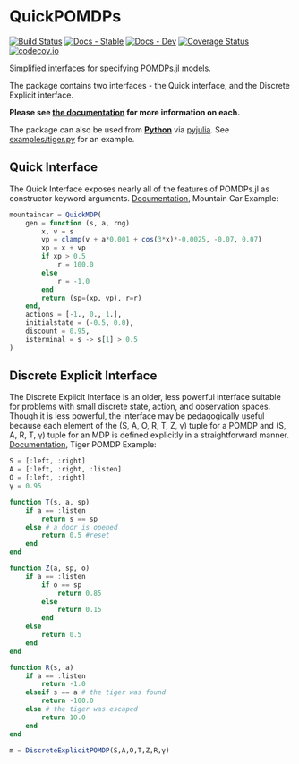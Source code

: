 # QuickPOMDPs

[![Build Status](https://travis-ci.org/JuliaPOMDP/QuickPOMDPs.jl.svg?branch=master)](https://travis-ci.org/JuliaPOMDP/QuickPOMDPs.jl)
[![Docs - Stable](https://img.shields.io/badge/docs-stable-blue.svg)](https://JuliaPOMDP.github.io/QuickPOMDPs.jl/stable)
[![Docs - Dev](https://img.shields.io/badge/docs-dev-blue.svg)](https://JuliaPOMDP.github.io/QuickPOMDPs.jl/dev)
[![Coverage Status](https://coveralls.io/repos/JuliaPOMDP/QuickPOMDPs.jl/badge.svg?branch=master&service=github)](https://coveralls.io/github/JuliaPOMDP/QuickPOMDPs.jl?branch=master)
[![codecov.io](http://codecov.io/github/JuliaPOMDP/QuickPOMDPs.jl/coverage.svg?branch=master)](http://codecov.io/github/JuliaPOMDP/QuickPOMDPs.jl?branch=master)

Simplified interfaces for specifying [POMDPs.jl](https://github.com/JuliaPOMDP/POMDPs.jl) models.

The package contains two interfaces - the Quick interface, and the Discrete Explicit interface.

**Please see [the documentation](https://JuliaPOMDP.github.io/QuickPOMDPs.jl/stable) for more information on each.**

The package can also be used from **[Python](https://www.python.org)** via [pyjulia](https://github.com/JuliaPy/pyjulia). See [examples/tiger.py](https://github.com/JuliaPOMDP/QuickPOMDPs.jl/blob/master/examples/tiger.py) for an example.

## Quick Interface

The Quick Interface exposes nearly all of the features of POMDPs.jl as constructor keyword arguments. [Documentation](https://juliapomdp.github.io/QuickPOMDPs.jl/stable/quick/), Mountain Car Example:

```julia
mountaincar = QuickMDP(
    gen = function (s, a, rng)        
        x, v = s
        vp = clamp(v + a*0.001 + cos(3*x)*-0.0025, -0.07, 0.07)
        xp = x + vp
        if xp > 0.5
            r = 100.0
        else
            r = -1.0
        end
        return (sp=(xp, vp), r=r)
    end,
    actions = [-1., 0., 1.],
    initialstate = (-0.5, 0.0),
    discount = 0.95,
    isterminal = s -> s[1] > 0.5
)
```

## Discrete Explicit Interface

The Discrete Explicit Interface is an older, less powerful interface suitable for problems with small discrete state, action, and observation spaces. Though it is less powerful, the interface may be pedagogically useful because each element of the (S, A, O, R, T, Z, γ) tuple for a POMDP and (S, A, R, T, γ) tuple for an MDP is defined explicitly in a straightforward manner. [Documentation](https://juliapomdp.github.io/QuickPOMDPs.jl/stable/discrete_explicit/), Tiger POMDP Example:

```julia
S = [:left, :right]
A = [:left, :right, :listen]
O = [:left, :right]
γ = 0.95

function T(s, a, sp)
    if a == :listen
        return s == sp
    else # a door is opened
        return 0.5 #reset
    end
end

function Z(a, sp, o)
    if a == :listen
        if o == sp
            return 0.85
        else
            return 0.15
        end
    else
        return 0.5
    end
end

function R(s, a)
    if a == :listen  
        return -1.0
    elseif s == a # the tiger was found
        return -100.0
    else # the tiger was escaped
        return 10.0
    end
end

m = DiscreteExplicitPOMDP(S,A,O,T,Z,R,γ)
```
